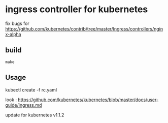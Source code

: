 # ingress controller for kubernetes

fix bugs for
https://github.com/kubernetes/contrib/tree/master/Ingress/controllers/nginx-alpha

## build

    make

## Usage 

kubectl create -f rc.yaml


look : 
https://github.com/kubernetes/kubernetes/blob/master/docs/user-guide/ingress.md

update for kubernetes v1.1.2